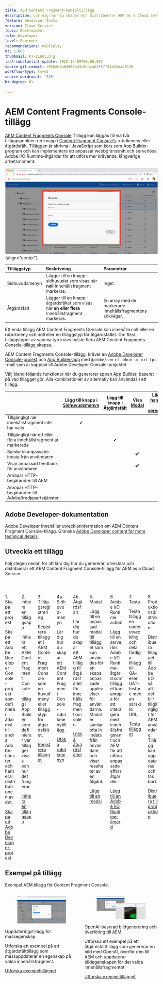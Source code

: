 ```yaml
---
title: AEM Content Fragment-konsoltillägg
description: Lär dig hur du skapar och distribuerar AEM as a Cloud Service Content Fragment-konsoltillägg
feature: Developer Tools
version: Cloud Service
topic: Development
role: Developer
level: Beginner
recommendations: noDisplay
kt: 11603
thumbnail: KT-11603.png
last-substantial-update: 2022-12-09T00:00:00Z
source-git-commit: d902eb9a8d497a43c8d4ca63767f81a35eadf139
workflow-type: tm+mt
source-wordcount: '745'
ht-degree: 0%

---
```



# AEM Content Fragments Console-tillägg

[AEM Content Fragments Console](https://experienceleague.adobe.com/docs/experience-manager-cloud-service/content/sites/administering/content-fragments/content-fragments-console.html) Tillägg kan läggas till via två tilläggspunkter: en knapp i [Content Fragment Console&#39;s](https://experienceleague.adobe.com/docs/experience-manager-cloud-service/content/sites/administering/content-fragments/content-fragments-console.html) rubrikmeny eller åtgärdsfält. Tilläggen är skrivna i JavaScript som körs som App Builder-program och kan implementera ett anpassat webbgränssnitt och serverlösa Adobe I/O Runtime-åtgärder för att utföra mer krävande, långvariga arbetsmoment.

![AEM Content Fragments Console-tillägg](./assets/overview/example.png){align="center"}

| Tilläggstyp | Beskrivning | Parametrar |
| :--- | :--- | :--- |
| Sidhuvudsmenyn | Lägger till en knapp i sidhuvudet som visas när __noll__ Innehållsfragment markeras. | Inget. |
| Åtgärdsfält | Lägger till en knapp i åtgärdsfältet som visas när __en eller flera__ Innehållsfragment markeras. | En array med de markerade innehållsfragmentens sökvägar. |

Ett enda tillägg AEM Content Fragments Console kan innehålla noll eller en rubrikmeny och noll eller en tilläggstyp för åtgärdsfältet. Om flera tilläggstyper av samma typ krävs måste flera AEM Content Fragments Console-tillägg skapas.

AEM Content Fragments Console-tillägg, kräver en [Adobe Developer Console-projekt](https://developer.adobe.com/uix/docs/services/aem-cf-console-admin/extension-development/#create-a-project-in-adobe-developer-console) och [App Builder-app](https://developer.adobe.com/uix/docs/services/aem-cf-console-admin/code-generation) med `@adobe/aem-cf-admin-ui-ext-tpl` -mall som är kopplad till Adobe Developer Console-projektet.

Välj bland följande funktioner när du genererar appen App Builder, baserat på vad tillägget gör. Alla kombinationer av alternativ kan användas i ett tillägg.

|  | Lägg till knapp i [Sidhuvudsmenyn](./header-menu.md) | Lägg till knapp i [Åtgärdsfält](./action-bar.md) | Visa [Modal](./modal.md) | Lägg till [hanterare på serversidan](./runtime-action.md) |
| ------------------------------------------ | :-----------------------: | :----------------------: | :--------: | :--------------------:  |
| Tillgängligt när innehållsfragment inte har valts | ✔ |  |  |  |
| Tillgängligt när ett eller flera innehållsfragment är markerade |  | ✔ |  |  |
| Samlar in anpassade indata från användaren |  |  | ✔️ |  |
| Visar anpassad feedback för användaren |  |  | ✔️ |  |
| Anropar HTTP-begäranden till AEM |  |  |  | ✔ |
| Anropar HTTP-begäranden till Adobe/tredjepartstjänster |  |  |  | ✔ |


## Adobe Developer-dokumentation

Adobe Developer innehåller utvecklarinformation om AEM Content Fragment Console-tillägg. Granska [Adobe Developer content for more technical details](https://developer.adobe.com/uix/docs/).

## Utveckla ett tillägg

Följ stegen nedan för att lära dig hur du genererar, utvecklar och distribuerar ett AEM Content Fragment Console-tillägg för AEM as a Cloud Service.

<div class="columns is-multiline">
    <!-- Create Adobe Developer Project -->
    <div class="column is-half-tablet is-half-desktop is-one-third-widescreen" aria-label="Create Adobe Developer Project">
        <div class="card">
            <div class="card-image">
                <figure class="image is-16by9">
                    <a href="./adobe-developer-console-project.md" title="Skapa Adobe Developer Project" tabindex="-1">
                        <img class="is-bordered-r-small" src="./assets/project/card.png" alt="Skapa Adobe Developer Project">
                    </a>
                </figure>
            </div>
            <div class="card-content is-padded-small">
                <div class="content">
                    <p class="headline is-size-5 has-text-weight-bold">1. Skapa ett projekt</p>
                    <p class="is-size-6">Skapa ett Adobe Developer Console-projekt som definierar åtkomst till andra Adobe-tjänster och hanterar distributionen av det.</p>
                    <a href="./adobe-developer-console-project.md" class="spectrum-Button spectrum-Button--outline spectrum-Button--primary spectrum-Button--sizeM">
                        <span class="spectrum-Button-label has-no-wrap has-text-weight-bold">Skapa ett Adobe Developer-projekt</span>
                    </a>
                </div>
            </div>
        </div>
    </div>
    <!-- Generate an Extension app -->
    <div class="column is-half-tablet is-half-desktop is-one-third-widescreen" aria-label="Generate an Extension app">
        <div class="card">
            <div class="card-image">
                <figure class="image is-16by9">
                    <a href="./app-initialization.md" title="Skapa en tilläggsapp" tabindex="-1">
                        <img class="is-bordered-r-small" src="./assets/initialize-app/card.png" alt="Initiera en tilläggsapp">
                    </a>
                </figure>
            </div>
            <div class="card-content is-padded-small">
                <div class="content">
                    <p class="headline is-size-5 has-text-weight-bold">2. Initiera en tilläggsapp</p>
                    <p class="is-size-6">Initiera ett AEM Content Fragment Console-tillägg i App Builder som definierar var tillägget visas och hur det fungerar.</p>
                    <a href="./app-initialization.md" class="spectrum-Button spectrum-Button--outline spectrum-Button--primary spectrum-Button--sizeM">
                        <span class="spectrum-Button-label has-no-wrap has-text-weight-bold">Initiera en tilläggsapp</span>
                    </a>
                </div>
            </div>
        </div>
    </div>
    <!-- Extension registration -->
    <div class="column is-half-tablet is-half-desktop is-one-third-widescreen" aria-label="Extension registration">
        <div class="card">
            <div class="card-image">
                <figure class="image is-16by9">
                    <a href="./extension-registration.md" title="Tilläggsregistrering" tabindex="-1">
                        <img class="is-bordered-r-small" src="./assets/extension-registration/card.png" alt="Tilläggsregistrering">
                    </a>
                </figure>
            </div>
            <div class="card-content is-padded-small">
                <div class="content">
                    <p class="headline is-size-5 has-text-weight-bold">3. Tilläggsregistrering</p>
                    <p class="is-size-6">Registrera tillägget i AEM Content Fragment Console som en huvudmeny eller tilläggstyp för åtgärdsfältet.</p>
                    <a href="./extension-registration.md" class="spectrum-Button spectrum-Button--outline spectrum-Button--primary spectrum-Button--sizeM">
                        <span class="spectrum-Button-label has-no-wrap has-text-weight-bold">Registrera tillägget</span>
                    </a>
                </div>
            </div>
        </div>
    </div>
    <!-- Header Menu -->
    <div class="column is-half-tablet is-half-desktop is-one-third-widescreen" aria-label="Header menu">
        <div class="card">
            <div class="card-image">
                <figure class="image is-16by9">
                    <a href="./header-menu.md" title="Sidhuvudsmenyn" tabindex="-1">
                        <img class="is-bordered-r-small" src="./assets/header-menu/card.png" alt="Sidhuvudsmenyn">
                    </a>
                </figure>
            </div>
            <div class="card-content is-padded-small">
                <div class="content">
                    <p class="headline is-size-5 has-text-weight-bold">4a. Sidhuvud-menyn</p>
                    <p class="is-size-6">Lär dig hur du skapar ett AEM Content Fragment Console-rubrikmenytillägg.</p>
                    <a href="./header-menu.md" class="spectrum-Button spectrum-Button--outline spectrum-Button--primary spectrum-Button--sizeM">
                        <span class="spectrum-Button-label has-no-wrap has-text-weight-bold">Utöka rubrikmenyn</span>
                    </a>
                </div>
            </div>
        </div>
    </div>
    <!-- Action Bar -->
    <div class="column is-half-tablet is-half-desktop is-one-third-widescreen" aria-label="Action Bar">
        <div class="card">
            <div class="card-image">
                <figure class="image is-16by9">
                    <a href="./action-bar.md" title="Åtgärdsfält" tabindex="-1">
                        <img class="is-bordered-r-small" src="./assets/action-bar/card.png" alt="Åtgärdsfält">
                    </a>
                </figure>
            </div>
            <div class="card-content is-padded-small">
                <div class="content">
                    <p class="headline is-size-5 has-text-weight-bold">4b. Åtgärdsfält</p>
                    <p class="is-size-6">Lär dig hur du skapar ett AEM tillägg till åtgärdsfältet för innehållsfragmentkonsolen.</p>
                    <a href="./action-bar.md" class="spectrum-Button spectrum-Button--outline spectrum-Button--primary spectrum-Button--sizeM">
                        <span class="spectrum-Button-label has-no-wrap has-text-weight-bold">Utöka åtgärdsfältet</span>
                    </a>
                </div>
            </div>
        </div>
    </div>
    <!-- Modal -->
    <div class="column is-half-tablet is-half-desktop is-one-third-widescreen" aria-label="Modal">
        <div class="card">
            <div class="card-image">
                <figure class="image is-16by9">
                    <a href="./modal.md" title="Modal" tabindex="-1">
                        <img class="is-bordered-r-small" src="./assets/modal/card.png" alt="Modal">
                    </a>
                </figure>
            </div>
            <div class="card-content is-padded-small">
                <div class="content">
                    <p class="headline is-size-5 has-text-weight-bold">5. Modal</p>
                    <p class="is-size-6">Lägg till en anpassad modal till tillägget som kan användas för att skapa anpassade upplevelser för användarna. Modaler samlar ofta in indata från användare och visar resultatet av en åtgärd.</p>
                    <a href="./modal.md" class="spectrum-Button spectrum-Button--outline spectrum-Button--primary spectrum-Button--sizeM">
                        <span class="spectrum-Button-label has-no-wrap has-text-weight-bold">Lägg till en modal</span>
                    </a>
                </div>
            </div>
        </div>
    </div>
    <!-- Adobe I/O Runtime action -->
    <div class="column is-half-tablet is-half-desktop is-one-third-widescreen" aria-label="Adobe I/O Runtime action">
        <div class="card">
            <div class="card-image">
                <figure class="image is-16by9">
                    <a href="./runtime-action.md" title="Adobe I/O Runtime action" tabindex="-1">
                        <img class="is-bordered-r-small" src="./assets/runtime-action/card.png" alt="Adobe I/O Runtime action">
                    </a>
                </figure>
            </div>
            <div class="card-content is-padded-small">
                <div class="content">
                    <p class="headline is-size-5 has-text-weight-bold">6. Adobe I/O Runtime action</p>
                    <p class="is-size-6">Lägg till en serverlös Adobe I/O Runtime-åtgärd som tillägget kan anropa för att interagera med innehållsfragment och AEM för att utföra anpassade affärsåtgärder.</p>
                    <a href="./runtime-action.md" class="spectrum-Button spectrum-Button--outline spectrum-Button--primary spectrum-Button--sizeM">
                        <span class="spectrum-Button-label has-no-wrap has-text-weight-bold">Lägg till en Adobe I/O Runtime-åtgärd</span>
                    </a>
                </div>
            </div>
        </div>
    </div>
    <!-- Test -->
    <div class="column is-half-tablet is-half-desktop is-one-third-widescreen" aria-label="Test">
        <div class="card">
            <div class="card-image">
                <figure class="image is-16by9">
                    <a href="./test.md" title="Testa" tabindex="-1">
                        <img class="is-bordered-r-small" src="./assets/test/card.png" alt="Testa">
                    </a>
                </figure>
            </div>
            <div class="card-content is-padded-small">
                <div class="content">
                    <p class="headline is-size-5 has-text-weight-bold">7. Testa</p>
                    <p class="is-size-6">Testa tilläggen under utveckling och dela färdiga tillägg till QA- eller UAT-testare med en särskild URL.</p>
                    <a href="./test.md" class="spectrum-Button spectrum-Button--outline spectrum-Button--primary spectrum-Button--sizeM">
                        <span class="spectrum-Button-label has-no-wrap has-text-weight-bold">Testa tillägget</span>
                    </a>
                </div>
            </div>
        </div>
    </div>
    <!-- Extension deployment -->
    <div class="column is-half-tablet is-half-desktop is-one-third-widescreen" aria-label="Extension deployment">
        <div class="card">
            <div class="card-image">
                <figure class="image is-16by9">
                    <a href="./deploy.md" title="Tilläggsdistribution" tabindex="-1">
                        <img class="is-bordered-r-small" src="./assets/deploy/card.png" alt="Tilläggsdistribution">
                    </a>
                </figure>
            </div>
            <div class="card-content is-padded-small">
                <div class="content">
                    <p class="headline is-size-5 has-text-weight-bold">8. Produktionsdistribution</p>
                    <p class="is-size-6">Distribuera tillägget till Adobe I/O så att det blir tillgängligt för AEM användare. Tillägg kan uppdateras och tas bort.</p>
                    <a href="./deploy.md" class="spectrum-Button spectrum-Button--outline spectrum-Button--primary spectrum-Button--sizeM">
                        <span class="spectrum-Button-label has-no-wrap has-text-weight-bold">Distribuera till produktion</span>
                    </a>
                </div>
            </div>
        </div>
    </div>
</div>

## Exempel på tillägg

Exempel AEM tillägg för Content Fragment Console.

<div class="columns is-multiline">
    <!-- Bulk property update extension -->
    <div class="column is-half-tablet is-half-desktop is-one-third-widescreen" aria-label="Bulk property update extension">
        <div class="card">
            <div class="card-image">
                <figure class="image is-16by9">
                    <a href="./example-extensions/bulk-property-update.md" title="Uppdateringstillägg för massegenskap" tabindex="-1">
                        <img class="is-bordered-r-small" src="./example-extensions/assets/bulk-property-update/card.png" alt="Uppdateringstillägg för massegenskap">
                    </a>
                </figure>
            </div>
            <div class="card-content is-padded-small">
                <div class="content">
                    <p class="headline is-size-5 has-text-weight-bold">Uppdateringstillägg för massegenskap</p>
                    <p class="is-size-6">Utforska ett exempel på ett åtgärdsfälttillägg som massuppdaterar en egenskap på valda innehållsfragment.</p>
                    <a href="./example-extensions/bulk-property-update.md" class="spectrum-Button spectrum-Button--outline spectrum-Button--primary spectrum-Button--sizeM">
                        <span class="spectrum-Button-label has-no-wrap has-text-weight-bold">Utforska exempeltillägget</span>
                    </a>
                </div>
            </div>
        </div>
    </div>
    <!-- Image Generartion update extension -->
    <div class="column is-half-tablet is-half-desktop is-one-third-widescreen" aria-label="OpenAI-based image generation and upload to AEM extension">
        <div class="card">
            <div class="card-image">
                <figure class="image is-16by9">
                    <a href="./example-extensions/image-generation-and-image-upload.md" title="OpenAI-baserad bildgenerering och överföring till AEM" tabindex="-1">
                        <img class="is-bordered-r-small" src="./example-extensions/assets/digital-image-generation/screenshot.png" alt="OpenAI-baserad bildgenerering och överföring till AEM">
                    </a>
                </figure>
            </div>
            <div class="card-content is-padded-small">
                <div class="content">
                    <p class="headline is-size-5 has-text-weight-bold">OpenAI-baserad bildgenerering och överföring till AEM</p>
                    <p class="is-size-6">Utforska ett exempel på ett åtgärdsfälttillägg som genererar en bild med OpenAI, överför den till AEM och uppdaterar bildegenskapen för det valda innehållsfragmentet.</p>
                    <a href="./example-extensions/image-generation-and-image-upload.md" class="spectrum-Button spectrum-Button--outline spectrum-Button--primary spectrum-Button--sizeM">
                        <span class="spectrum-Button-label has-no-wrap has-text-weight-bold">Utforska exempeltillägget</span>
                    </a>
                </div>
            </div>
        </div>
    </div>



</div>
